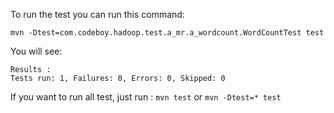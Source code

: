 To run the test you can run this command:

`mvn -Dtest=com.codeboy.hadoop.test.a_mr.a_wordcount.WordCountTest test`

You will see:
	
	Results :
	Tests run: 1, Failures: 0, Errors: 0, Skipped: 0
	
If you want to run all test, just run : `mvn test` or `mvn -Dtest=* test`


